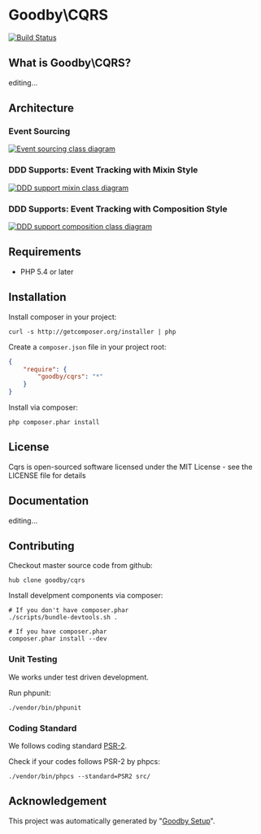 # Goodby\CQRS

[![Build Status](https://secure.travis-ci.org/goodby/cqrs.png?branch=master)](https://travis-ci.org/goodby/cqrs)

## What is Goodby\CQRS?

editing...

## Architecture

### Event Sourcing

[![Event sourcing class diagram]][Event sourcing class diagram]

### DDD Supports: Event Tracking with Mixin Style

[![DDD support mixin class diagram]][DDD support mixin class diagram]

### DDD Supports: Event Tracking with Composition Style

[![DDD support composition class diagram]][DDD support composition class diagram]

## Requirements

* PHP 5.4 or later

## Installation

Install composer in your project:

```
curl -s http://getcomposer.org/installer | php
```

Create a `composer.json` file in your project root:

```json
{
    "require": {
        "goodby/cqrs": "*"
    }
}
```

Install via composer:

```
php composer.phar install
```

## License

Cqrs is open-sourced software licensed under the MIT License - see the LICENSE file for details

## Documentation

editing...


## Contributing

Checkout master source code from github:

```
hub clone goodby/cqrs
```

Install develpment components via composer:

```
# If you don't have composer.phar
./scripts/bundle-devtools.sh .

# If you have composer.phar
composer.phar install --dev
```

### Unit Testing

We works under test driven development.

Run phpunit:

```
./vendor/bin/phpunit
```

### Coding Standard

We follows coding standard [PSR-2][].

Check if your codes follows PSR-2 by phpcs:

```
./vendor/bin/phpcs --standard=PSR2 src/
```

## Acknowledgement

This project was automatically generated by "[Goodby Setup](http://bit.ly/byesetup)". 

[PSR-2]: https://github.com/php-fig/fig-standards/blob/master/accepted/PSR-2-coding-style-guide.md
[Event sourcing class diagram]: https://raw.github.com/goodby/php-CQRS/master/docs/Event%20sourcing%20class%20diagram.png
[DDD support mixin class diagram]: https://raw.github.com/goodby/php-CQRS/master/docs/DDD%20support_%20mixin%20style.png
[DDD support composition class diagram]: https://raw.github.com/goodby/php-CQRS/master/docs/DDD%20support_%20composition%20style.png
